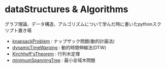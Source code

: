 # dataStructures & Algorithms

グラフ理論、データ構造、アルゴリズムについて学んだ時に書いたpythonスクリプト置き場




- [knapsackProblem](https://github.com/Wotipati/dataStructuresAndAlgorithm/tree/master/knapsackProblem) : ナップザック問題(動的計画法)
- [dynamicTimeWarping](https://github.com/Wotipati/dataStructuresAndAlgorithms/tree/master/dynamicTimeWarping) : 動的時間伸縮法(DTW)
- [Kirchhoff'sTheorem](https://github.com/Wotipati/dataStructuresAndAlgorithm/tree/master/Kirchhoff'sTheorem) : 行列木定理
- [minimumSpanningTree](https://github.com/Wotipati/dataStructuresAndAlgorithm/tree/master/minimumSpanningTree) : 最小全域木問題  
